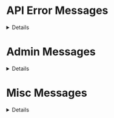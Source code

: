 <!-- Various Messages -->

# API Error Messages

<details>

`@allay_message rx.playerdb:load`
```
{$pretty_name} {storage="rx:info", nbt="playerdb.pretty_version", interpret}(@normal) [loaded](@normal)
```

`@allay_message rx.playerdb:error/no_data`
```
{$pretty_name} [Save Error: No rx:io data to save](@error)
```

`@allay_message rx.playerdb:error/bad_uid`
```
{$pretty_name} [Error: rx.playerdb:io player.info.uid invalid](@error)
```

`@allay_message rx.playerdb:error/empty_database`
```
{$pretty_name} [Select Error: Selection failed. No players in database to select](@error)
```

`@allay_message rx.playerdb:error/impossible_uid`
```
{$pretty_name} [Get Error: Input uid above max uid](@error)
```

</details>

# Admin Messages

<details>

`@allay_message rx.playerdb:admin/impossible_uid`
```
{$pretty_name} [Deletion Error: Input uid outside max uid](@error)
```

`@allay_message rx.playerdb:admin/successful_removal`
```
{$pretty_name} [Removal Success: Removed {nbt="players[{selected:1b}].info.name", storage="rx.playerdb:main"}'s entry](@success)

[→ Don't forget to reset their rx.pdb.has_entry score \(unless you ran admin/delete_player\)](@emphasis)
```

`@allay_message rx.playerdb:admin/non_existent_entry`
```
{$pretty_name} [Removal Error: Entry does not exist](@error)
```

`@allay_message rx.playerdb:admin/migration/bad_input`
```
{$pretty_name} [Migration Error: Bad input at](@error) [rx.playerdb:temp admin.migrate](@emphasis) [is empty](@error)
```

`@allay_message rx.playerdb:admin/migration/acc_not_found`
```
{$pretty_name} [Migration Error: Input UUID account not found](@error)
```

`@allay_message rx.playerdb:admin/migration/success`
```
@temp = (insertion="/scoreboard players reset ")

#ALLAYDEFS

{$pretty_name} [Migration Success:](@success) {nbt="admin.migrate.old_name", storage="rx.playerdb:temp"}(@emphasis)['s data was migrated to](@success) {@s}(@emphasis)

[→ Run ](gray) [/scoreboard players reset {nbt="admin.migrate.old_name", storage="rx.playerdb:temp"}](@emphasis, @temp) [to complete the migration process!](gray)
```

`@allay_message rx.playerdb:admin/migration/success_to_migrated`
```
{$pretty_name} [Migration Success:](@success) {nbt="admin.migrate.old_name", storage="rx.playerdb:temp"}(@emphasis)['s data was successfully migrated to you!](@success)
```

`@allay_message rx.playerdb:admin/reset`
```
{$pretty_name} [Reset Success: PlayerDB successfully reset](@success)
```

</details>

# Misc Messages

<details>

`@allay_message rx.playerdb:api/name_change`
```
{$pretty_name} {nbt="old_name", storage="rx.playerdb:io"}(@emphasis) [has changed their name to](@success) {@s}(@emphasis)
```

`@allay_message rx.playerdb:upgrade/v1tov2`
```
{$pretty_name} [Upgrade Success: PlayerDB v1 upgraded to v2](@success)
```

`@allay_message rx.playerdb:upgrade/v1tov2/player`
```
{$pretty_name} [Upgrade Success: Your data has been safely transfered :)](@success)
```

</details>